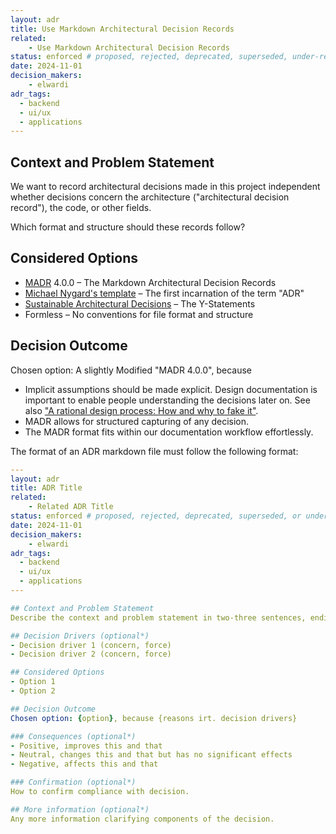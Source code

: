 ```yaml
---
layout: adr
title: Use Markdown Architectural Decision Records
related:
    - Use Markdown Architectural Decision Records
status: enforced # proposed, rejected, deprecated, superseded, under-review
date: 2024-11-01
decision_makers:
    - elwardi
adr_tags:
  - backend
  - ui/ux
  - applications
---
```


## Context and Problem Statement

We want to record architectural decisions made in this project independent whether decisions concern the architecture ("architectural decision record"), the code, or other fields.

Which format and structure should these records follow?

## Considered Options

- [MADR](https://adr.github.io/madr/) 4.0.0 – The Markdown Architectural Decision Records
- [Michael Nygard's template](http://thinkrelevance.com/blog/2011/11/15/documenting-architecture-decisions) – The first incarnation of the term "ADR"
- [Sustainable Architectural Decisions](https://www.infoq.com/articles/sustainable-architectural-design-decisions) – The Y-Statements
- Formless – No conventions for file format and structure

## Decision Outcome

Chosen option: A slightly Modified "MADR 4.0.0", because

- Implicit assumptions should be made explicit.
  Design documentation is important to enable people understanding the decisions later on.
  See also ["A rational design process: How and why to fake it"](https://doi.org/10.1109/TSE.1986.6312940).
- MADR allows for structured capturing of any decision.
- The MADR format fits within our documentation workflow effortlessly.

The format of an ADR markdown file must follow the following format:
```yaml
---
layout: adr
title: ADR Title
related:
    - Related ADR Title
status: enforced # proposed, rejected, deprecated, superseded, or under-review
date: 2024-11-01
decision_makers:
    - elwardi
adr_tags:
  - backend
  - ui/ux
  - applications
---

## Context and Problem Statement
Describe the context and problem statement in two-three sentences, ending with a question.

## Decision Drivers (optional*)
- Decision driver 1 (concern, force)
- Decision driver 2 (concern, force)

## Considered Options
- Option 1
- Option 2

## Decision Outcome
Chosen option: {option}, because {reasons irt. decision drivers}

### Consequences (optional*)
- Positive, improves this and that
- Neutral, changes this and that but has no significant effects
- Negative, affects this and that

### Confirmation (optional*)
How to confirm compliance with decision.

## More information (optional*)
Any more information clarifying components of the decision.
```
